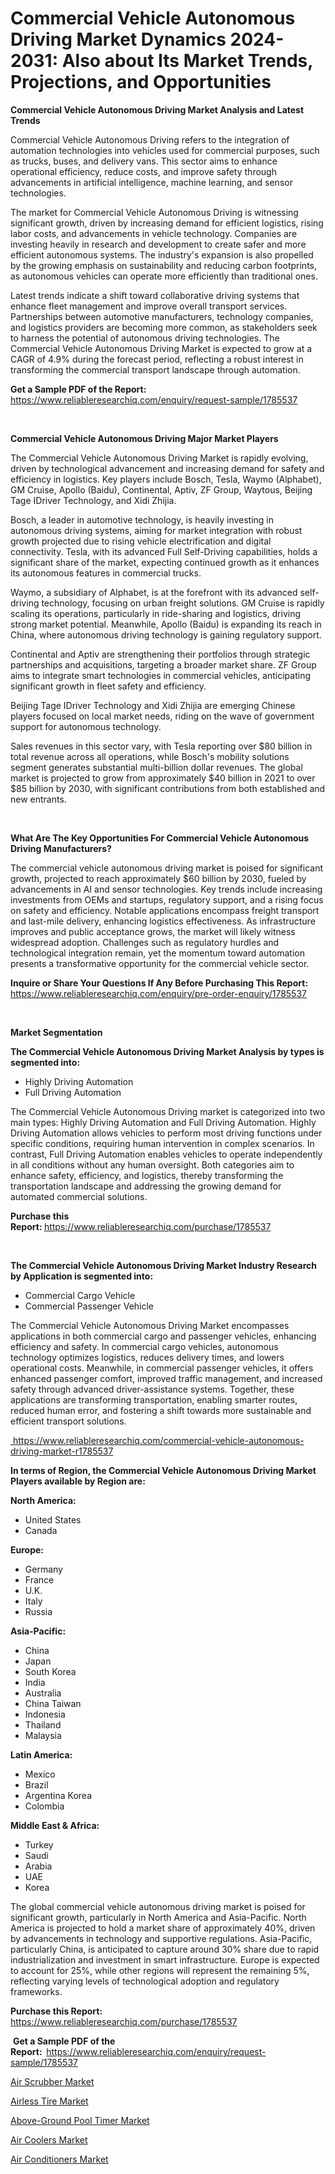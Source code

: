 <p><h1>Commercial Vehicle Autonomous Driving Market Dynamics 2024-2031: Also about Its Market Trends, Projections, and Opportunities</h1></p><p><strong>Commercial Vehicle Autonomous Driving Market Analysis and Latest Trends</strong></p>
<p><p>Commercial Vehicle Autonomous Driving refers to the integration of automation technologies into vehicles used for commercial purposes, such as trucks, buses, and delivery vans. This sector aims to enhance operational efficiency, reduce costs, and improve safety through advancements in artificial intelligence, machine learning, and sensor technologies.</p><p>The market for Commercial Vehicle Autonomous Driving is witnessing significant growth, driven by increasing demand for efficient logistics, rising labor costs, and advancements in vehicle technology. Companies are investing heavily in research and development to create safer and more efficient autonomous systems. The industry's expansion is also propelled by the growing emphasis on sustainability and reducing carbon footprints, as autonomous vehicles can operate more efficiently than traditional ones.</p><p>Latest trends indicate a shift toward collaborative driving systems that enhance fleet management and improve overall transport services. Partnerships between automotive manufacturers, technology companies, and logistics providers are becoming more common, as stakeholders seek to harness the potential of autonomous driving technologies. The Commercial Vehicle Autonomous Driving Market is expected to grow at a CAGR of 4.9% during the forecast period, reflecting a robust interest in transforming the commercial transport landscape through automation.</p></p>
<p><strong>Get a Sample PDF of the Report:&nbsp;</strong> <a href="https://www.reliableresearchiq.com/enquiry/request-sample/1785537?utm_campaign=1837&utm_medium=2&utm_source=Github&utm_content=ia&utm_term=18122024&utm_id=commercial-vehicle-autonomous-driving">https://www.reliableresearchiq.com/enquiry/request-sample/1785537</a></p>
<p>&nbsp;</p>
<p><strong>Commercial Vehicle Autonomous Driving Major Market Players</strong></p>
<p><p>The Commercial Vehicle Autonomous Driving Market is rapidly evolving, driven by technological advancement and increasing demand for safety and efficiency in logistics. Key players include Bosch, Tesla, Waymo (Alphabet), GM Cruise, Apollo (Baidu), Continental, Aptiv, ZF Group, Waytous, Beijing Tage IDriver Technology, and Xidi Zhijia.</p><p>Bosch, a leader in automotive technology, is heavily investing in autonomous driving systems, aiming for market integration with robust growth projected due to rising vehicle electrification and digital connectivity. Tesla, with its advanced Full Self-Driving capabilities, holds a significant share of the market, expecting continued growth as it enhances its autonomous features in commercial trucks.</p><p>Waymo, a subsidiary of Alphabet, is at the forefront with its advanced self-driving technology, focusing on urban freight solutions. GM Cruise is rapidly scaling its operations, particularly in ride-sharing and logistics, driving strong market potential. Meanwhile, Apollo (Baidu) is expanding its reach in China, where autonomous driving technology is gaining regulatory support.</p><p>Continental and Aptiv are strengthening their portfolios through strategic partnerships and acquisitions, targeting a broader market share. ZF Group aims to integrate smart technologies in commercial vehicles, anticipating significant growth in fleet safety and efficiency.</p><p>Beijing Tage IDriver Technology and Xidi Zhijia are emerging Chinese players focused on local market needs, riding on the wave of government support for autonomous technology.</p><p>Sales revenues in this sector vary, with Tesla reporting over $80 billion in total revenue across all operations, while Bosch's mobility solutions segment generates substantial multi-billion dollar revenues. The global market is projected to grow from approximately $40 billion in 2021 to over $85 billion by 2030, with significant contributions from both established and new entrants.</p></p>
<p>&nbsp;</p>
<p><strong>What Are The Key Opportunities For Commercial Vehicle Autonomous Driving Manufacturers?</strong></p>
<p><p>The commercial vehicle autonomous driving market is poised for significant growth, projected to reach approximately $60 billion by 2030, fueled by advancements in AI and sensor technologies. Key trends include increasing investments from OEMs and startups, regulatory support, and a rising focus on safety and efficiency. Notable applications encompass freight transport and last-mile delivery, enhancing logistics effectiveness. As infrastructure improves and public acceptance grows, the market will likely witness widespread adoption. Challenges such as regulatory hurdles and technological integration remain, yet the momentum toward automation presents a transformative opportunity for the commercial vehicle sector.</p></p>
<p><strong>Inquire or Share Your Questions If Any Before Purchasing This Report:</strong> <a href="https://www.reliableresearchiq.com/enquiry/pre-order-enquiry/1785537?utm_campaign=1837&utm_medium=2&utm_source=Github&utm_content=ia&utm_term=18122024&utm_id=commercial-vehicle-autonomous-driving">https://www.reliableresearchiq.com/enquiry/pre-order-enquiry/1785537</a></p>
<p>&nbsp;</p>
<p><strong>Market Segmentation</strong></p>
<p><strong>The Commercial Vehicle Autonomous Driving Market Analysis by types is segmented into:</strong></p>
<p><ul><li>Highly Driving Automation</li><li>Full Driving Automation</li></ul></p>
<p><p>The Commercial Vehicle Autonomous Driving market is categorized into two main types: Highly Driving Automation and Full Driving Automation. Highly Driving Automation allows vehicles to perform most driving functions under specific conditions, requiring human intervention in complex scenarios. In contrast, Full Driving Automation enables vehicles to operate independently in all conditions without any human oversight. Both categories aim to enhance safety, efficiency, and logistics, thereby transforming the transportation landscape and addressing the growing demand for automated commercial solutions.</p></p>
<p><strong>Purchase this Report:&nbsp;</strong><a href="https://www.reliableresearchiq.com/purchase/1785537?utm_campaign=1837&utm_medium=2&utm_source=Github&utm_content=ia&utm_term=18122024&utm_id=commercial-vehicle-autonomous-driving">https://www.reliableresearchiq.com/purchase/1785537</a></p>
<p>&nbsp;</p>
<p><strong>The Commercial Vehicle Autonomous Driving Market Industry Research by Application is segmented into:</strong></p>
<p><ul><li>Commercial Cargo Vehicle</li><li>Commercial Passenger Vehicle</li></ul></p>
<p><p>The Commercial Vehicle Autonomous Driving Market encompasses applications in both commercial cargo and passenger vehicles, enhancing efficiency and safety. In commercial cargo vehicles, autonomous technology optimizes logistics, reduces delivery times, and lowers operational costs. Meanwhile, in commercial passenger vehicles, it offers enhanced passenger comfort, improved traffic management, and increased safety through advanced driver-assistance systems. Together, these applications are transforming transportation, enabling smarter routes, reduced human error, and fostering a shift towards more sustainable and efficient transport solutions.</p></p>
<p><a href="https://www.reliableresearchiq.com/commercial-vehicle-autonomous-driving-market-r1785537?utm_campaign=1837&utm_medium=2&utm_source=Github&utm_content=ia&utm_term=18122024&utm_id=commercial-vehicle-autonomous-driving">&nbsp;https://www.reliableresearchiq.com/commercial-vehicle-autonomous-driving-market-r1785537</a></p>
<p><strong>In terms of Region, the Commercial Vehicle Autonomous Driving Market Players available by Region are:</strong></p>
<p>
    <p> <strong> North America: </strong>
        <ul>
            <li>United States</li>
            <li>Canada</li>
        </ul>
        </p> 
    <p> <strong> Europe: </strong>
        <ul>
            <li>Germany</li>
            <li>France</li>
            <li>U.K.</li>
            <li>Italy</li>
            <li>Russia</li>
        </ul>
        </p> 
    <p> <strong> Asia-Pacific: </strong>
        <ul>
            <li>China</li>
            <li>Japan</li>
            <li>South Korea</li>
            <li>India</li>
            <li>Australia</li>
            <li>China Taiwan</li>
            <li>Indonesia</li>
            <li>Thailand</li>
            <li>Malaysia</li>
        </ul>
        </p> 
    <p> <strong> Latin America: </strong>
        <ul>
            <li>Mexico</li>
            <li>Brazil</li>
            <li>Argentina Korea</li>
            <li>Colombia</li>
        </ul>
        </p> 
    <p> <strong> Middle East & Africa: </strong>
        <ul>
            <li>Turkey</li>
            <li>Saudi</li>
            <li>Arabia</li>
            <li>UAE</li>
            <li>Korea</li>
        </ul>
    </p>
    </p>
<p><p>The global commercial vehicle autonomous driving market is poised for significant growth, particularly in North America and Asia-Pacific. North America is projected to hold a market share of approximately 40%, driven by advancements in technology and supportive regulations. Asia-Pacific, particularly China, is anticipated to capture around 30% share due to rapid industrialization and investment in smart infrastructure. Europe is expected to account for 25%, while other regions will represent the remaining 5%, reflecting varying levels of technological adoption and regulatory frameworks.</p></p>
<p><strong>Purchase this Report: </strong><a href="https://www.reliableresearchiq.com/purchase/1785537?utm_campaign=1837&utm_medium=2&utm_source=Github&utm_content=ia&utm_term=18122024&utm_id=commercial-vehicle-autonomous-driving">https://www.reliableresearchiq.com/purchase/1785537</a></p>
<p>&nbsp;<strong>Get a Sample PDF of the Report:&nbsp;&nbsp;</strong><a href="https://www.reliableresearchiq.com/enquiry/request-sample/1785537?utm_campaign=1837&utm_medium=2&utm_source=Github&utm_content=ia&utm_term=18122024&utm_id=commercial-vehicle-autonomous-driving">https://www.reliableresearchiq.com/enquiry/request-sample/1785537</a></p>
<p><strong></strong></p>
<p><p><a href="https://www.linkedin.com/pulse/air-scrubber-market-projections-2024-2031-growing-138-cagr-abk8f?utm_campaign=1837&utm_medium=2&utm_source=Github&utm_content=ia&utm_term=18122024&utm_id=commercial-vehicle-autonomous-driving">Air Scrubber Market</a></p><p><a href="https://www.linkedin.com/pulse/airless-tire-market-size-analysis-growing-45-cagr-from-2024-06avf?utm_campaign=1837&utm_medium=2&utm_source=Github&utm_content=ia&utm_term=18122024&utm_id=commercial-vehicle-autonomous-driving">Airless Tire Market</a></p><p><a href="https://github.com/tona7vba/Market-Research-Report-List-1/blob/main/above-ground-pool-timer-market.md?utm_campaign=1837&utm_medium=2&utm_source=Github&utm_content=ia&utm_term=18122024&utm_id=commercial-vehicle-autonomous-driving">Above-Ground Pool Timer Market</a></p><p><a href="https://www.linkedin.com/pulse/air-coolers-market-study-creating-business-environment-expected-fnkcf?utm_campaign=1837&utm_medium=2&utm_source=Github&utm_content=ia&utm_term=18122024&utm_id=commercial-vehicle-autonomous-driving">Air Coolers Market</a></p><p><a href="https://www.linkedin.com/pulse/air-conditioners-market-insights-industry-development-projected-discf?utm_campaign=1837&utm_medium=2&utm_source=Github&utm_content=ia&utm_term=18122024&utm_id=commercial-vehicle-autonomous-driving">Air Conditioners Market</a></p></p>